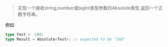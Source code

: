 <!--
 * @Author: xiongfeng '343138759@qq.com'
 * @Date: 2022-05-11 19:36:36
 * @LastEditors: xiongfeng '343138759@qq.com'
 * @LastEditTime: 2022-05-11 19:37:15
 * @FilePath: \Typescript练习d:\王者农药plus\web前端\ts-challenge\type-challenges\Absolute\readme.md
 * @Description: 这是默认设置,请设置`customMade`, 打开koroFileHeader查看配置 进行设置: https://github.com/OBKoro1/koro1FileHeader/wiki/%E9%85%8D%E7%BD%AE
-->
>实现一个接收string,number或bigInt类型参数的Absolute类型,返回一个正数字符串。

例如
```ts
type Test = -100;
type Result = Absolute<Test>; // expected to be "100"